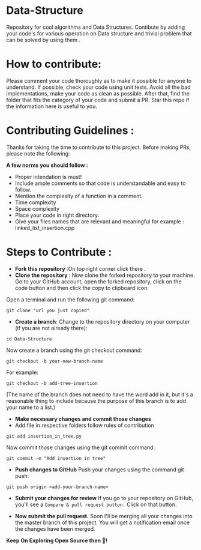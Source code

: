 # Data-Structure
Repository for cool algorithms and Data Structures. Contibute  by adding your code's for various operation on Data structure and trivial problem that can be solved by using them .

# How to contribute:
Please comment your code thoroughly as to make it possible for anyone to understand. If possible, check your code using unit tests. Avoid all the bad implementations, make your code as clean as possible. After that, find the folder that fits the category of your code and submit a PR. Star this repo if the information here is useful to you.

# Contributing Guidelines :
Thanks for taking the time to contribute to this project. Before making PRs, please note the following:

**A few norms you should follow :**
- Proper intendation is must!
- Include ample comments so that code is understandable and easy to follow.
- Mention the complexity of a function in a comment.
- Time complexity 
- Space complexity 
- Place your code in right directory.
- Give your files names that are relevant and meaningful for example : linked_list_insertion.cpp 

# Steps to Contribute :

- **Fork this repository** :On top right corner click there .
- **Clone the repository** : Now clone the forked repository to your machine. Go to your GitHub account, open the forked repository, click on the code button and then click the copy to clipboard icon.

Open a terminal and run the following git command:
```
git clone "url you just copied"
```
- **Create a branch**:
Change to the repository directory on your computer (if you are not already there):
```
cd Data-Structure
```
Now create a branch using the git checkout command:
```
git checkout -b your-new-branch-name
```
For example:
```
git checkout -b add-tree-insertion
```
(The name of the branch does not need to have the word add in it, but it's a reasonable thing to include because the purpose of this branch is to add your name to a list.)

- **Make necessary changes and commit those changes**
- Add file in respective folders follow rules of contribution
```
git add insertion_in_tree.py
```
Now commit those changes using the git commit command:
```
git commit -m "Add insertion in tree"
```

- **Push changes to GitHub**
Push your changes using the command git push:
```
git push origin <add-your-branch-name>
```
  
- **Submit your changes for review**
If you go to your repository on GitHub, you'll see a ```Compare & pull request button.``` Click on that button.

- **Now submit the pull request.**
Soon I'll be merging all your changes into the master branch of this project. You will get a notification email once the changes have been merged.



**Keep On Exploring Open Source then :purple_heart:!**
